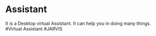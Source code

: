 # Assistant
It is a Desktop virtual Assistant. It can help you in doing many things. 
#Virtual Assistant #JARVIS
